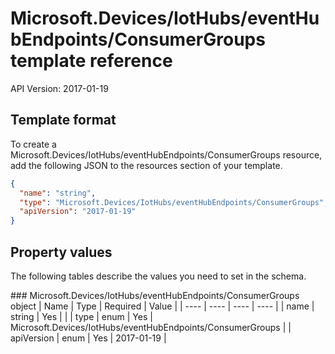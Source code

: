 # Microsoft.Devices/IotHubs/eventHubEndpoints/ConsumerGroups template reference
API Version: 2017-01-19
## Template format

To create a Microsoft.Devices/IotHubs/eventHubEndpoints/ConsumerGroups resource, add the following JSON to the resources section of your template.

```json
{
  "name": "string",
  "type": "Microsoft.Devices/IotHubs/eventHubEndpoints/ConsumerGroups",
  "apiVersion": "2017-01-19"
}
```
## Property values

The following tables describe the values you need to set in the schema.

<a id="Microsoft.Devices/IotHubs/eventHubEndpoints/ConsumerGroups" />
### Microsoft.Devices/IotHubs/eventHubEndpoints/ConsumerGroups object
|  Name | Type | Required | Value |
|  ---- | ---- | ---- | ---- |
|  name | string | Yes |  |
|  type | enum | Yes | Microsoft.Devices/IotHubs/eventHubEndpoints/ConsumerGroups |
|  apiVersion | enum | Yes | 2017-01-19 |

